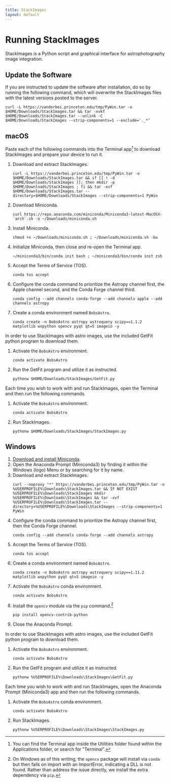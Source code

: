```yaml
---
title: StackImages
layout: default 
---
```


# Running StackImages

StackImages is a Python script and graphical interface for astrophotography image integration.

## Update the Software

If you are instructed to update the software after installation, do so by running the following command, which will overwrite the StackImages files with the latest versions posted to the server.

```
curl -L https://vanderbei.princeton.edu/tmp/PyWin.tar -o $HOME/Downloads/StackImages.tar && tar -xvkf $HOME/Downloads/StackImages.tar --unlink -C $HOME/Downloads/StackImages --strip-components=1 --exclude='._*’
```

## macOS

Paste each of the following commands into the Terminal app[^term] to download StackImages and prepare your device to run it.

1. Download and extract StackImages.
	```
    curl -L https://vanderbei.princeton.edu/tmp/PyWin.tar -o $HOME/Downloads/StackImages.tar && if [[ ! -d $HOME/Downloads/StackImages ]]; then mkdir -p $HOME/Downloads/StackImages ; fi && tar -xvf $HOME/Downloads/StackImages.tar --directory=$HOME/Downloads/StackImages --strip-components=1 PyWin
	```
2. Download Miniconda.
    ```
    curl https://repo.anaconda.com/miniconda/Miniconda3-latest-MacOSX-`arch`.sh -o ~/Downloads/miniconda.sh
    ```
3. Install Miniconda.
    ```
    chmod +x ~/Downloads/miniconda.sh ; ~/Downloads/miniconda.sh -bu
    ```
4. Initialize Miniconda, then close and re-open the Terminal app.
    ```
    ~/miniconda3/bin/conda init bash ; ~/miniconda3/bin/conda init zsh
    ```
5. Accept the Terms of Service (TOS).
   ```
   conda tos accept
   ```
6. Configure the conda command to prioritize the Astropy channel first, the Apple channel second, and the Conda Forge channel third.
    ```
    conda config --add channels conda-forge --add channels apple --add channels astropy
    ```
7. Create a conda environment named `BobsAstro`.
    ```
    conda create -n BobsAstro astropy astroquery scipy==1.1.2 matplotlib wxpython opencv pyqt qt=5 imageio -y
    ```

In order to use StackImages with astro images, use the included GetFit python program to download them.

1. Activate the `BobsAstro` environment.
   ```
   conda activate BobsAstro
   ```
2. Run the GetFit program and utilize it as instructed.
   ```
   pythonw $HOME/Downloads/StackImages/GetFit.py
   ```

Each time you wish to work with and run StackImages, open the Terminal and then run the following commands.

1. Activate the `BobsAstro` environment.
    ```
    conda activate BobsAstro
    ```
2. Run StackImages.
    ```
    pythonw $HOME/Downloads/StackImages/StackImages.py
    ```


## Windows

1. [Download and install Miniconda](https://repo.anaconda.com/miniconda/Miniconda3-latest-Windows-x86_64.exe).
2. Open the Anaconda Prompt (Miniconda3) by finding it within the Windows (logo) Menu or by searching for it by name.
3. Download and extract StackImages.
   ```
   curl --noproxy "*" https://vanderbei.princeton.edu/tmp/PyWin.tar -o %USERPROFILE%\Downloads\StackImages.tar && IF NOT EXIST %USERPROFILE%\Downloads\StackImages mkdir %USERPROFILE%\Downloads\StackImages && tar -xvf %USERPROFILE%\Downloads\StackImages.tar --directory=%USERPROFILE%\Downloads\StackImages --strip-components=1 PyWin
   ```
5. Configure the conda command to prioritize the Astropy channel first, then the Conda Forge channel.
    ```
    conda config --add channels conda-forge --add channels astropy
    ```
6. Accept the Terms of Service (TOS).
   ```
   conda tos accept
   ```
7. Create a conda environment named `BobsAstro`.
    ```
    conda create -n BobsAstro astropy astroquery scipy==1.11.2 matplotlib wxpython pyqt qt=5 imageio -y

    ```
8. Activate the `BobsAstro` conda environment.
   ```
   conda activate BobsAstro
   ```
9. Install the `opencv` module via the `pip` command.[^cv2issue]
   ```
   pip install opencv-contrib-python
   ```
10. Close the Anaconda Prompt.

In order to use StackImages with astro images, use the included GetFit python program to download them.

1. Activate the `BobsAstro` environment.
   ```
   conda activate BobsAstro
   ```
2. Run the GetFit program and utilize it as instructed.
   ```
   pythonw %USERPROFILE%\Downloads\StackImages\GetFit.py
   ```

Each time you wish to work with and run StackImages, open the Anaconda Prompt (Miniconda3) app and then run the following commands.

1. Activate the `BobsAstro` conda environment.
    ```
    conda activate BobsAstro
    ```
2. Run StackImages.
    ```
    pythonw %USERPROFILE%\Downloads\StackImages\StackImages.py
    ```

[^term]: You can find the Terminal app inside the Utilities folder found within the Applications folder, or search for "Terminal".
[^cv2issue]: On Windows as of this writing, the `opencv` package will install via `conda` but then fails on import with an ImportError, indicating a DLL is not found.  Rather than address the issue directly, we install the extra dependency via `pip`.
